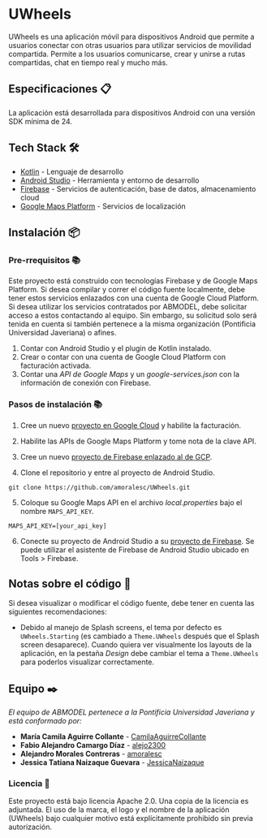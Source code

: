 # UWheels

UWheels es una aplicación móvil para dispositivos Android que permite a usuarios conectar con otras usuarios para utilizar servicios de movilidad compartida. Permite a los usuarios comunicarse, crear y unirse a rutas compartidas, chat en tiempo real y mucho más.

## Especificaciones 📋

La aplicación está desarrollada para dispositivos Android con una versión SDK mínima de 24.

## Tech Stack 🛠️

* [Kotlin](https://kotlinlang.org/) - Lenguaje de desarrollo
* [Android Studio](https://developer.android.com/studio) - Herramienta y entorno de desarrollo
* [Firebase](https://firebase.google.com/) - Servicios de autenticación, base de datos, almacenamiento cloud
* [Google Maps Platform](https://mapsplatform.google.com/) - Servicios de localización

## Instalación 📦

### Pre-rrequisitos 📚

Este proyecto está construido con tecnologías Firebase y de Google Maps Platform. Si desea compilar y correr el código fuente localmente, debe tener estos servicios enlazados con una cuenta de Google Cloud Platform. Si desea utilizar los servicios contratados por ABMODEL, debe solicitar acceso a estos contactando al equipo. Sin embargo, su solicitud solo será tenida en cuenta si también pertenece a la misma organización (Pontificia Universidad Javeriana) o afines.

1. Contar con Android Studio y el plugin de Kotlin instalado.
2. Crear o contar con una cuenta de Google Cloud Platform con facturación activada.
3. Contar una _API de Google Maps_ y un _google-services.json_ con la información de conexión con Firebase.

### Pasos de instalación 📚

1. Cree un nuevo [proyecto en Google Cloud](https://cloud.google.com/resource-manager/docs/creating-managing-projects) y habilite la facturación.

2. Habilite las APIs de Google Maps Platform y tome nota de la clave API.

3. Cree un nuevo [proyecto de Firebase enlazado al de GCP](https://firebase.google.com/firebase-and-gcp).

4. Clone el repositorio y entre al proyecto de Android Studio.

```
git clone https://github.com/amoralesc/UWheels.git
```

5. Coloque su Google Maps API en el archivo _local.properties_ bajo el nombre ```MAPS_API_KEY```.

```
MAPS_API_KEY=[your_api_key]
```

6. Conecte su proyecto de Android Studio a su [proyecto de Firebase](https://firebase.google.com/docs/android/setup). Se puede utilizar el asistente de Firebase de Android Studio ubicado en Tools > Firebase.

## Notas sobre el código 📝

Si desea visualizar o modificar el código fuente, debe tener en cuenta las siguientes recomendaciones:

- Debido al manejo de Splash screens, el tema por defecto es ```UWheels.Starting``` (es cambiado a ```Theme.UWheels``` después que el Splash screen desaparece). Cuando quiera ver visualmente los layouts de la aplicación, en la pestaña _Design_ debe cambiar el tema a ```Theme.UWheels``` para poderlos visualizar correctamente.

## Equipo ✒️

_El equipo de ABMODEL pertenece a la Pontificia Universidad Javeriana y está conformado por:_

* **María Camila Aguirre Collante** - [CamilaAguirreCollante](https://github.com/CamilaAguirreCollante)
* **Fabio Alejandro Camargo Díaz** - [alejo2300](https://github.com/alejo2300)
* **Alejandro Morales Contreras** - [amoralesc](https://github.com/amoralesc)
* **Jessica Tatiana Naizaque Guevara** - [JessicaNaizaque](https://github.com/JessicaNaizaque)

### Licencia 📝

Este proyecto está bajo licencia Apache 2.0. Una copia de la licencia es adjuntada. El uso de la marca, el logo y el nombre de la aplicación (UWheels) bajo cualquier motivo está explícitamente prohibido sin previa autorización.
